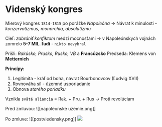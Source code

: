 # Videnský kongres
Mierový kongres `1814-1815` po porážke *Napoleóna*
-> Návrat k minulosti - *konzervatizmus, monarchia, absolutizmu*

Cieľ: *zabrániť konfiktom* medzi mocnosťami
-> v Napoleónskych vojnách zomrelo **5-7 MIL. ľudí** - `nikto nevyhral`

Prišli: *Rakúsko, Prusko, Rusko, VB* a **Francúzsko**
Predseda: Klemens von **Metternich**

**Princípy:**
1. Legitimita - kráľ od boha, návrat Bourbonovcov (Ľudvig XVII)
2. Rovnováha síl - územné usporiadanie
3. Obnova *starého poriadku*

Vznikla `svätá aliancia` = Rak. + Pru. + Rus
-> Proti revolúciam

Pred zmluvou:
![[napoleonske uzemie.png]]

Po zmluve:
![[postviedensky.png]]
![](zisky-krajin.png)